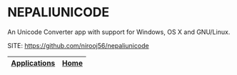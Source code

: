 # NEPALIUNICODE
 
 An Unicode Converter app with support for Windows, OS X and GNU/Linux.
 
 SITE: https://github.com/nirooj56/nepaliunicode

 | [Applications](https://portable-linux-apps.github.io/apps.html) | [Home](https://portable-linux-apps.github.io)
 | --- | --- |
